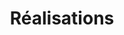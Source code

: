 ---
title: Réalisations
description: Akio blog features productivity, tips, inspiration and strategies for massive profits. Find out how to set up a successful blog or how to make yours even better!
---